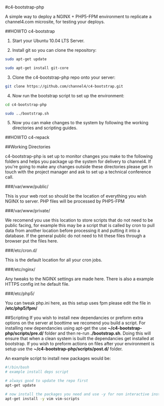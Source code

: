 #c4-bootstrap-php

A simple way to deploy a NGINX + PHP5-FPM environment to replicate a channel4.com microsite, for testing your deploys.

##HOWTO c4-bootstrap

1. Start your Ubuntu 10.04 LTS Server.

2. Install git so you can clone the repository:
```bash
sudo apt-get update

sudo apt-get install git-core
```
3. Clone the c4-bootstrap-php repo onto your server:
```bash
git clone https://github.com/channel4/c4-bootstrap.git
```
4. Now run the bootstrap script to set up the environment:
```bash
cd c4-bootstrap-php

sudo ../bootstrap.sh
```
5. Now you can make changes to the system by following the working directories and scripting guides.

##HOWTO c4-repack


##Working Directories

c4-bootstrap-php is set up to monitor changes you make to the following folders and helps you package up the system for delivery to channel4. If you're going to make any changes outside these directories please get in touch with the project manager and ask to set up a technical conference call.

###/var/www/public/

This is your web root so should be the location of everything you wish NGINX to server. PHP files will be processed by PHP5-FPM

###/var/www/private/

We recomend you use this location to store scripts that do not need to be public facing, for example this may be a script that is called by cron to pull data from another location before processing it and putting it into a database. If the general public do not need to hit these files through a browser put the files here.

###/etc/cron.d/

This is the default location for all your cron jobs.

###/etc/nginx/

Any tweaks to the NGINX settings are made here. There is also a example HTTPS config int he default file.

###/etc/php5/

You can tweak php.ini here, as this setup uses fpm please edit the file in **/etc/php5/fpm/**

##Scripting
If you wish to install new dependancies or preform extra options on the server at boottime we recomend you build a script. For installing new dependancies using apt-get the use **~/c4-bootstrap-php/scripts/pre.d/** folder and then re-run **./bootstrap.sh**. Doing this will ensure that when a clean system is built the dependancies get installed at bootstrap. If you wish to preform actions on files after your environment is setup use the **~/c4-bootstrap-php/scripts/post.d/** folder.

An example script to install new packages would be:

```bash
#!/bin/bash
# example install deps script

# always good to update the repo first
apt-get update

# now install the packages you need and use -y for non interactive install
apt-get install -y vim vim-scripts

```

